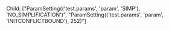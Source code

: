 Child: ["ParamSetting(('test.params', 'param', 'SIMP'), 'NO_SIMPLIFICATION')", "ParamSetting(('test.params', 'param', 'INITCONFLICTBOUND'), 252)"]